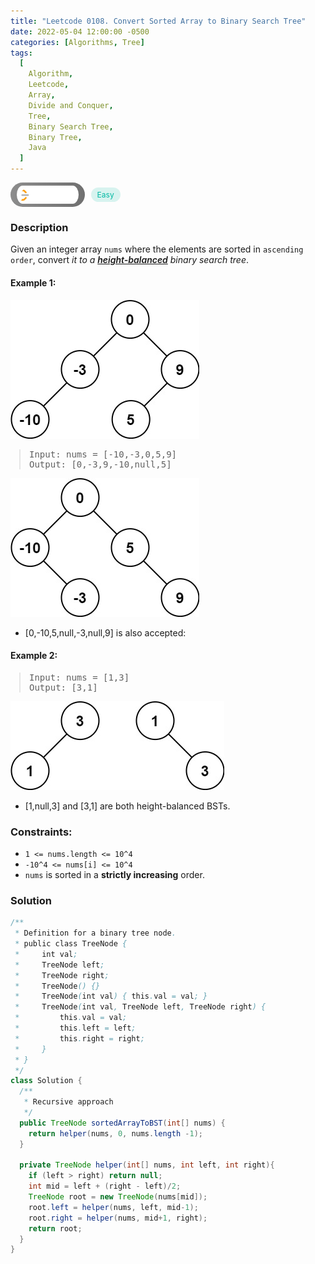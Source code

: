 ```yaml
---
title: "Leetcode 0108. Convert Sorted Array to Binary Search Tree"
date: 2022-05-04 12:00:00 -0500
categories: [Algorithms, Tree]
tags:
  [
    Algorithm,
    Leetcode,
    Array,
    Divide and Conquer,
    Tree,
    Binary Search Tree,
    Binary Tree,
    Java
  ]
---
```


<style type='text/css'>
blockquote {
  margin-left: 14px;
}
img {
  left: 0 !important;
  transform: none !important;
  -webkit-transform: none !important;
}
[class*="summary"] {
  display: none;
}
[class*="header"] {
  display: flex;
  flex-direction: row;
  align-items: center;
  gap: 10px;
}
[class*="leet_logo"] {
  height: 29px;
  padding: 5px 10px;
  border-radius: 21px;
  background-color: #f7f7f7;
  background: linear-gradient(90deg, rgba(80,80,80,0.65) 0%, rgba(36,36,36,0.65) 100%);
}
[class*="easy"] {
  color: #00B8A3;
  font-size: 12px;
  padding: 4px 10px;
  border-radius: 21px;
  background-color: rgba(0, 184, 163, 0.15);
}
[class*="medium"] {
  color: #FFC01E;
  font-size: 12px;
  padding: 4px 10px;
  border-radius: 21px;
  background-color: #FFC01E26;
}
</style>

<div class=summary>
  Given an integer array `nums` where the elements are sorted in `ascending order`, convert _it to a height-balanced binary search tree.
  
  A height-balanced binary tree is a binary tree in which the depth of the two subtrees of every node never differs by more than one.
</div>

<div id=header class=header>
  <img class=leet_logo src="/assets/img/leetcode_logo.png" alt="Leetcode" />
  <span class=easy>Easy</span>
</div>

### Description

Given an integer array `nums` where the elements are sorted in `ascending order`, convert _it to a <a href="#" data-toggle="tooltip" data-original-title="A height-balanced binary tree is a binary tree in which the depth of the two subtrees of every node never differs by more than one." style="font-weight:600;border-bottom:none;">height-balanced</a> binary search tree_.

#### Example 1:

<img src="/assets/img/leetcode_0108a1.jpeg" alt="Binary Tree Preorder Traversal" width="auto">

> <pre>
> Input: nums = [-10,-3,0,5,9]
> Output: [0,-3,9,-10,null,5]
> </pre>

<img src="/assets/img/leetcode_0108a2.jpeg" alt="Binary Tree Preorder Traversal" width="auto">

- [0,-10,5,null,-3,null,9] is also accepted:

#### Example 2:

> <pre>
> Input: nums = [1,3]
> Output: [3,1]
> </pre>

<img src="/assets/img/leetcode_0108b.jpeg" alt="Binary Tree Preorder Traversal" width="auto">

- [1,null,3] and [3,1] are both height-balanced BSTs.

### Constraints:

- `1 <= nums.length <= 10^4`
- `-10^4 <= nums[i] <= 10^4`
- `nums` is sorted in a **strictly increasing** order.

### Solution

```java
/**
 * Definition for a binary tree node.
 * public class TreeNode {
 *     int val;
 *     TreeNode left;
 *     TreeNode right;
 *     TreeNode() {}
 *     TreeNode(int val) { this.val = val; }
 *     TreeNode(int val, TreeNode left, TreeNode right) {
 *         this.val = val;
 *         this.left = left;
 *         this.right = right;
 *     }
 * }
 */
class Solution {
  /**
   * Recursive approach
   */
  public TreeNode sortedArrayToBST(int[] nums) {
    return helper(nums, 0, nums.length -1);
  }

  private TreeNode helper(int[] nums, int left, int right){
    if (left > right) return null;
    int mid = left + (right - left)/2;
    TreeNode root = new TreeNode(nums[mid]);
    root.left = helper(nums, left, mid-1);
    root.right = helper(nums, mid+1, right);
    return root;
  }
}
```

<script>
  const anchor = document.getElementById("header").querySelector("a");
  anchor.classList.remove("popup");
  anchor.style.cursor = "pointer";
  anchor.setAttribute("target", "_black");
  anchor.setAttribute("href", "https://leetcode.com/problems/convert-sorted-array-to-binary-search-tree/");
</script>

